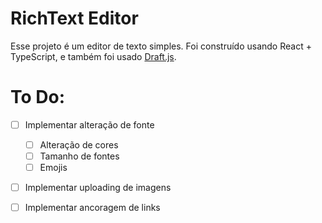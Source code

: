 # RichText Editor

Esse projeto é um editor de texto simples. Foi construído usando React + TypeScript, e também foi usado [Draft.js](https://draftjs.org/).

# To Do:

- [ ] Implementar alteração de fonte
  - [ ] Alteração de cores
  - [ ] Tamanho de fontes
  - [ ] Emojis
- [ ] Implementar uploading de imagens
- [ ] Implementar ancoragem de links


